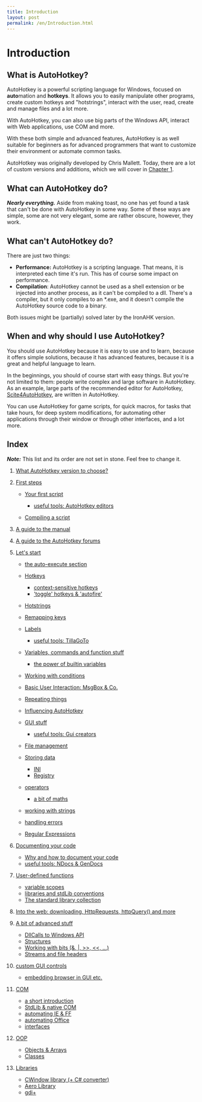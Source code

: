 ```yaml
---
title: Introduction
layout: post
permalink: /en/Introduction.html
---
```


# Introduction

## What is AutoHotkey?
AutoHotkey is a powerful scripting language for Windows, focused on **auto**mation and **hotkeys**. It allows you to easily manipulate other programs, create custom hotkeys and "hotstrings", interact with the user, read, create and manage files and a lot more.

With AutoHotkey, you can also use big parts of the Windows API, interact with Web applications, use COM and more.

With these both simple and advanced features, AutoHotkey is as well suitable for beginners as for advanced programmers that want to customize their environment or automate common tasks.

AutoHotkey was originally developed by Chris Mallett. Today, there are a lot of custom versions and additions, which we will cover in [Chapter 1](What-Version-To-Choose.html).

## What can AutoHotkey do?
***Nearly everything.*** Aside from making toast, no one has yet found a task that can't be done with AutoHotkey in some way. Some of these ways are simple, some are not very elegant, some are rather obscure, however, they work.

## What can't AutoHotkey do?
There are just two things:
* **Performance:** AutoHotkey is a scripting language. That means, it is interpreted each time it's run. This has of course some impact on performance.
* **Compilation**: AutoHotkey cannot be used as a shell extension or be injected into another process, as it can't be compiled to a dll. There's a compiler, but it only compiles to an \*.exe, and it doesn't compile the AutoHotkey source code to a binary.

Both issues might be (partially) solved later by the IronAHK version.


## When and why should I use AutoHotkey?
You should use AutoHotkey because it is easy to use and to learn, because it offers simple solutions, because it has advanced features, because it is a great and helpful language to learn.

In the beginnings, you should of course start with easy things. But you're not limited to them: people write complex and large software in AutoHotkey. As an example, large parts of the recommended editor for AutoHotkey, [Scite4AutoHotkey](http://www.autohotkey.com/forum/viewtopic.php?t=58820), are written in AutoHotkey.

You can use AutoHotkey for game scripts, for quick macros, for tasks that take hours, for deep system modifications, for automating other applications through their window or through other interfaces, and a lot more.

## Index
***Note:*** This list and its order are not set in stone. Feel free to change it.

1. [What AutoHotkey version to choose?](What-Version-To-Choose.html)

2. [First steps](First-steps.html)

	- [Your first script](Your-First-Script.html)

		- [useful tools: AutoHotkey editors](Useful-Tools-Editors.html)
	- [Compiling a script](Compiling.html)

3. [A guide to the manual](Guide-Manual.html)

4. [A guide to the AutoHotkey forums](Guide-Forums.html)

5. [Let's start](Lets-start.html)
	- [the auto-execute section](auto-execute-section.html)
	- [Hotkeys]()
	
		- [context-sensitive hotkeys]() <!-- including #if & friends, but without covering in detail || or just #IfWinActive + #if later?  
												~nimda says:	#if should go there; with a link to expressions or at least 
																http://d.ahk4.me/Variables#Expressions -->
		- ['toggle' hotkeys & 'autofire'](toggle-autofire.html) <!-- ~change the punctuation/name; not a big deal -->
	- [Hotstrings]()
	- [Remapping keys]()
	- [Labels](Labels.html)

		- [useful tools: TillaGoTo](Useful-Tools-TillaGoTo.html)
	- [Variables, commands and function stuff](Variables-functions-commands.html)

		- [the power of builtin variables](builtin-variables.html)
	- [Working with conditions](Working-with-conditions.html)
	- [Basic User Interaction: MsgBox & Co.](Basic-user-interaction.html)
	- [Repeating things](Repeating.html)
	- [Influencing AutoHotkey]() <!-- directives! take from Directives.markdown -->
	- [GUI stuff]()

		- [useful tools: Gui creators]()<!-- take from Coding-Environment.markdown -->
	- [File management]()
	- [Storing data]()
		- [INI]()
		- [Registry]()
	- [operators]()

		- [a bit of maths]()
	- [working with strings]()
	- [handling errors]() <!-- ErrorLevel + try/catch/throw -->
	- [Regular Expressions]()

6. [Documenting your code]()
	- [Why and how to document your code]()
	- [useful tools: NDocs & GenDocs]()

7. [User-defined functions]() <!-- including byRef -->
	- [variable scopes]()
	- [libraries and stdLib conventions]()
	- [The standard library collection]()

8. [Into the web: downloading, HttpRequests, httpQuery() and more]()

9. [A bit of advanced stuff]()
	- [DllCalls to Windows API](DllCalls.html)
	- [Structures](Structures.html)
	- [Working with bits (&, |, >>, <<, ...)](Working-with-bits.html)
	- [Streams and file headers]()

10. [custom GUI controls]()

	- [embedding browser in GUI etc.]()

11. [COM]()
	- [a short introduction]()
	- [StdLib & native COM]()
	- [automating IE & FF]()
	- [automating Office]()
	- [interfaces]()

12. [OOP]()
	- [Objects & Arrays]()
	- [Classes]()

13. [Libraries]()
    - [CWindow library (+ C# converter)]()
    - [Aero Library]()
    - [gdi+]()
